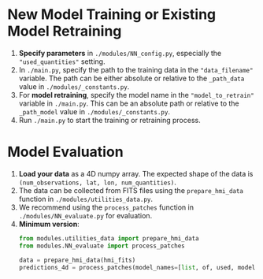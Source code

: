 # New Model Training or Existing Model Retraining

1. **Specify parameters** in `./modules/NN_config.py`, especially the `"used_quantities"` setting.
2. In `./main.py`, specify the path to the training data in the `"data_filename"` variable. The path can be either absolute or relative to the `_path_data` value in `./modules/_constants.py`.
3. For **model retraining**, specify the model name in the `"model_to_retrain"` variable in `./main.py`. This can be an absolute path or relative to the `_path_model` value in `./modules/_constants.py`.
4. Run `./main.py` to start the training or retraining process.

# Model Evaluation

1. **Load your data** as a 4D numpy array. The expected shape of the data is `(num_observations, lat, lon, num_quantities)`.
2. The data can be collected from FITS files using the `prepare_hmi_data` function in `./modules/utilities_data.py`.
3. We recommend using the `process_patches` function in `./modules/NN_evaluate.py` for evaluation.
4. **Minimum version**:
   ```python
   from modules.utilities_data import prepare_hmi_data
   from modules.NN_evaluate import process_patches
   
   data = prepare_hmi_data(hmi_fits)
   predictions_4d = process_patches(model_names=[list, of, used, models], image_4d=data)
